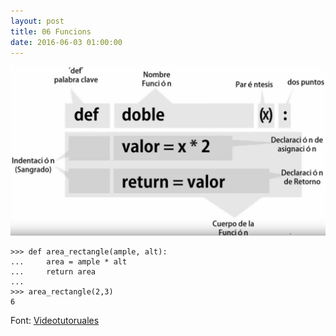 ```yaml
---
layout: post
title: 06 Funcions
date: 2016-06-03 01:00:00
---
```


![Funcions](/assets/images/funcions.png)

	>>> def area_rectangle(ample, alt):
	...     area = ample * alt
	...     return area
	... 
	>>> area_rectangle(2,3)
	6

Font: [Videotutoruales](https://www.youtube.com/watch?v=yG6JA0hv1es&list=PLEtcGQaT56chpYflEjBWRodHJNJN8EKpO&index=7)
